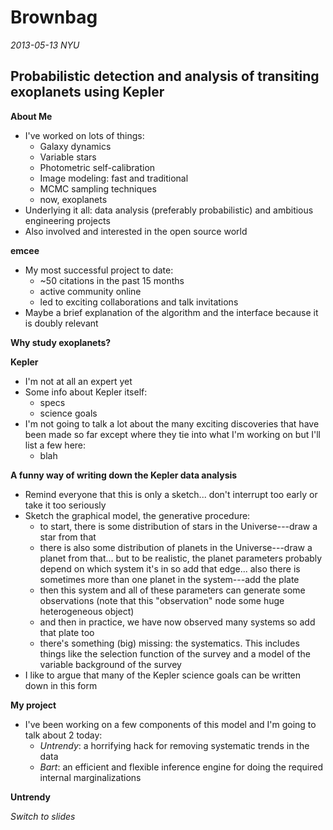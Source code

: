 Brownbag
========

*2013-05-13 NYU*

Probabilistic detection and analysis of transiting exoplanets using Kepler
--------------------------------------------------------------------------

**About Me**

* I've worked on lots of things:
  - Galaxy dynamics
  - Variable stars
  - Photometric self-calibration
  - Image modeling: fast and traditional
  - MCMC sampling techniques
  - now, exoplanets
* Underlying it all: data analysis (preferably probabilistic) and ambitious
  engineering projects
* Also involved and interested in the open source world

**emcee**

* My most successful project to date:
  - ~50 citations in the past 15 months
  - active community online
  - led to exciting collaborations and talk invitations
* Maybe a brief explanation of the algorithm and the interface because it is
  doubly relevant

**Why study exoplanets?**

**Kepler**

* I'm not at all an expert yet
* Some info about Kepler itself:
  - specs
  - science goals
* I'm not going to talk a lot about the many exciting discoveries that have
  been made so far except where they tie into what I'm working on but I'll
  list a few here:
  - blah

**A funny way of writing down the Kepler data analysis**

* Remind everyone that this is only a sketch... don't interrupt too early or
  take it too seriously
* Sketch the graphical model, the generative procedure:
  - to start, there is some distribution of stars in the Universe---draw a
    star from that
  - there is also some distribution of planets in the Universe---draw a planet
    from that... but to be realistic, the planet parameters probably depend on
    which system it's in so add that edge... also there is sometimes more
    than one planet in the system---add the plate
  - then this system and all of these parameters can generate some
    observations (note that this "observation" node some huge heterogeneous
    object)
  - and then in practice, we have now observed many systems so add that plate
    too
  - there's something (big) missing: the systematics. This includes things
    like the selection function of the survey and a model of the variable
    background of the survey
* I like to argue that many of the Kepler science goals can be written down in
  this form

**My project**

* I've been working on a few components of this model and I'm going to talk
  about 2 today:
  - *Untrendy*: a horrifying hack for removing systematic trends in the data
  - *Bart*: an efficient and flexible inference engine for doing the required
    internal marginalizations

**Untrendy**

*Switch to slides*

